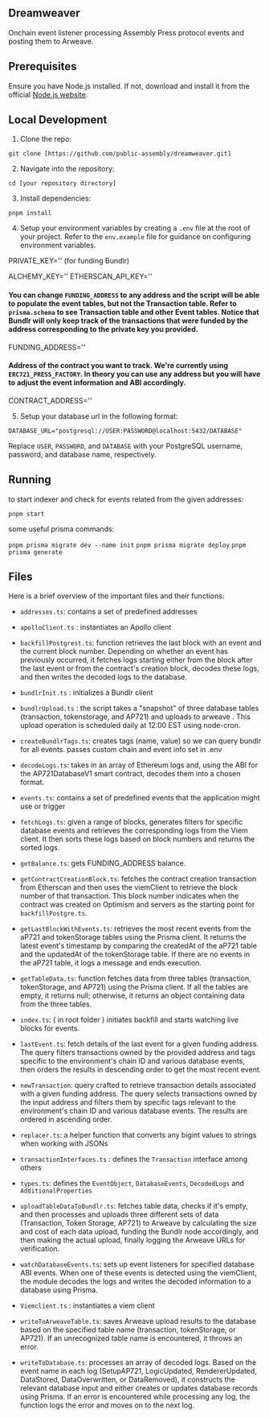 ## Dreamweaver

Onchain event listener processing Assembly Press protocol events and posting them to Arweave.

## Prerequisites

Ensure you have Node.js installed. If not, download and install it from the official [Node.js website](https://nodejs.org/en/download/).

## Local Development

1. Clone the repo:

```
git clone [https://github.com/public-assembly/dreamweaver.git]
```

2. Navigate into the repository:

```
cd [your repository directory]
```

3. Install dependencies:

```
pnpm install
```

4. Setup your environment variables by creating a `.env` file at the root of your project. Refer to the `env.example` file for guidance on configuring environment variables.

PRIVATE_KEY='' (for funding Bundlr)

ALCHEMY_KEY=''
ETHERSCAN_API_KEY=''

#### You can change `FUNDING_ADDRESS` to any address and the script will be able to populate the event tables, but not the Transaction table. Refer to `prisma.schema` to see Transaction table and other Event tables. Notice that Bundlr will only keep track of the transactions that were funded by the address corresponding to the private key you provided.

FUNDING_ADDRESS=''

#### Address of the contract you want to track. We're currently using `ERC721_PRESS_FACTORY`. In theory you can use any address but you will have to adjust the event information and ABI accordingly.

CONTRACT_ADDRESS=''

5. Setup your database url in the following format:

```
DATABASE_URL="postgresql://USER:PASSWORD@localhost:5432/DATABASE"
```

Replace `USER`, `PASSWORD`, and `DATABASE` with your PostgreSQL username, password, and database name, respectively.

## Running

to start indexer and check for events related from the given addresses:

`pnpm start`

some useful prisma commands:

`pnpm prisma migrate dev --name init`
`pnpm prisma migrate deploy`
`pnpm prisma generate`

## Files

Here is a brief overview of the important files and their functions:

- `addresses.ts`: contains a set of predefined addresses

- `apolloClient.ts` : instantiates an Apollo client

- `backfillPostgrest.ts`: function retrieves the last block with an event and the current block number. Depending on whether an event has previously occurred, it fetches logs starting either from the block after the last event or from the contract's creation block, decodes these logs, and then writes the decoded logs to the database.

- `bundlrInit.ts` : initializes a Bundlr client

- `bundlrUpload.ts` : the script takes a "snapshot" of three database tables (transaction, tokenstorage, and AP721) and uploads to arweave . This upload operation is scheduled daily at 12:00 EST using node-cron.

- `createBundlrTags.ts`: creates tags (name, value) so we can query bundlr for all events. passes custom chain and event info set in .env

- `decodeLogs.ts`: takes in an array of Ethereum logs and, using the ABI for the AP721DatabaseV1 smart contract, decodes them into a chosen format.

- `events.ts`: contains a set of predefined events that the application might use or trigger

- `fetchLogs.ts`: given a range of blocks, generates filters for specific database events and retrieves the corresponding logs from the Viem client. It then sorts these logs based on block numbers and returns the sorted logs.

- `getBalance.ts`: gets FUNDING_ADDRESS balance.

- `getContractCreationBlock.ts`: fetches the contract creation transaction from Etherscan and then uses the viemClient to retrieve the block number of that transaction. This block number indicates when the contract was created on Optimism and servers as the starting point for `backfillPostgre.ts`.

- `getLastBlockWithEvents.ts`: retrieves the most recent events from the aP721 and tokenStorage tables using the Prisma client. It returns the latest event's timestamp by comparing the createdAt of the aP721 table and the updatedAt of the tokenStorage table. If there are no events in the aP721 table, it logs a message and ends execution.

- `getTableData.ts`: function fetches data from three tables (transaction, tokenStorage, and AP721) using the Prisma client. If all the tables are empty, it returns null; otherwise, it returns an object containing data from the three tables.

- `index.ts`: ( in root folder ) initiates backfill and starts watching live blocks for events.

- `lastEvent.ts`: fetch details of the last event for a given funding address. The query filters transactions owned by the provided address and tags specific to the environment's chain ID and various database events, then orders the results in descending order to get the most recent event.

- `newTransaction`: query crafted to retrieve transaction details associated with a given funding address. The query selects transactions owned by the input address and filters them by specific tags relevant to the environment's chain ID and various database events. The results are ordered in ascending order.

- `replacer.ts`: a helper function that converts any bigint values to strings when working with JSONs

- `transactionInterfaces.ts` : defines the `Transaction` interface among others

- `types.ts`: defines the `EventObject`, `DatabaseEvents`, `DecodedLogs` and `AdditionalProperties`

- `uploadTableDataToBundlr.ts`: fetches table data, checks if it's empty, and then processes and uploads three different sets of data (Transaction, Token Storage, AP721) to Arweave by calculating the size and cost of each data upload, funding the Bundlr node accordingly, and then making the actual upload, finally logging the Arweave URLs for verification.

- `watchDatabaseEvents.ts`: sets up event listeners for specified database ABI events. When one of these events is detected using the viemClient, the module decodes the logs and writes the decoded information to a database using Prisma.

- `Viemclient.ts` : instantiates a viem client

- `writeToArweaveTable.ts`: saves Arweave upload results to the database based on the specified table name (transaction, tokenStorage, or AP721). If an unrecognized table name is encountered, it throws an error.

- `writeToDatabase.ts`: processes an array of decoded logs. Based on the event name in each log (SetupAP721, LogicUpdated, RendererUpdated, DataStored, DataOverwritten, or DataRemoved), it constructs the relevant database input and either creates or updates database records using Prisma. If an error is encountered while processing any log, the function logs the error and moves on to the next log.
